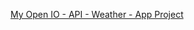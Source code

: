 [My Open IO - API - Weather - App Project](https://github.com/NataliaSokolova/Natalia-Sokolova-IO-API)